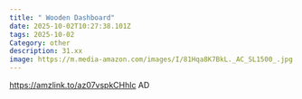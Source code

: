 ```yaml
---
title: " Wooden Dashboard"
date: 2025-10-02T10:27:38.101Z
tags: 2025-10-02
Category: other
description: 31.xx
image: https://m.media-amazon.com/images/I/81Hqa8K7BkL._AC_SL1500_.jpg
---
```

https://amzlink.to/az07vspkCHhlc
AD